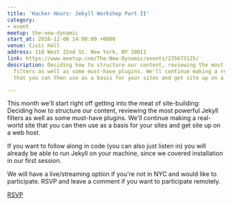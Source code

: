 ```yaml
---
title: 'Hacker Hours: Jekyll Workshop Part II'
category:
- event
meetup: the-new-dynamic
start_at: 2016-12-08 14:00:00 +0000
venue: Civic Hall
address: 118 West 22nd St. New York, NY 10011
link: https://www.meetup.com/The-New-Dynamic/events/235673125/
description: Deciding how to structure our content, reviewing the most powerful Jekyll
  filters as well as some must-have plugins. We'll continue making a real-world site
  that you can then use as a basis for your sites and get site up on a web host.

---
```

This month we'll start right off getting into the meat of site-building: Deciding how to structure our content, reviewing the most powerful Jekyll filters as well as some must-have plugins. We'll continue making a real-world site that you can then use as a basis for your sites and get site up on a web host.

If you want to follow along in code (you can also just listen in) you will already be able to run Jekyll on your machine, since we covered installation in our first session.

We will have a live/streaming option if you're not in NYC and would like to participate. RSVP and leave a comment if you want to participate remotely.

[RSVP](https://www.meetup.com/The-New-Dynamic/events/235673125/) 
